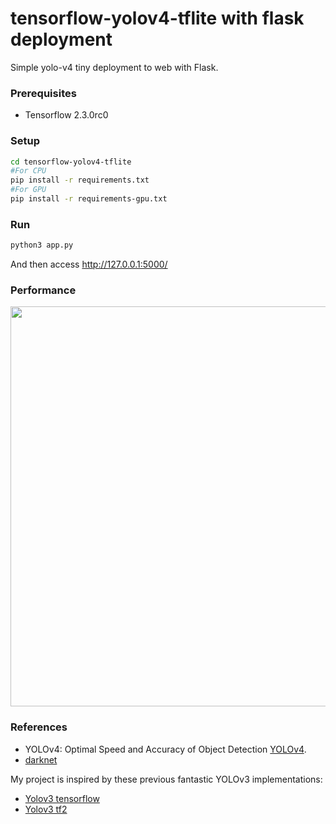 # tensorflow-yolov4-tflite with flask deployment 
Simple yolo-v4 tiny deployment to web with Flask.
### Prerequisites
* Tensorflow 2.3.0rc0

### Setup

```bash
cd tensorflow-yolov4-tflite
#For CPU
pip install -r requirements.txt
#For GPU
pip install -r requirements-gpu.txt
```
### Run
``` bash
python3 app.py
```
And then access http://127.0.0.1:5000/

### Performance
<p align="center"><img src="data/performance.png" width="640"\></p>

### References

  * YOLOv4: Optimal Speed and Accuracy of Object Detection [YOLOv4](https://arxiv.org/abs/2004.10934).
  * [darknet](https://github.com/AlexeyAB/darknet)
  
   My project is inspired by these previous fantastic YOLOv3 implementations:
  * [Yolov3 tensorflow](https://github.com/YunYang1994/tensorflow-yolov3)
  * [Yolov3 tf2](https://github.com/zzh8829/yolov3-tf2)

